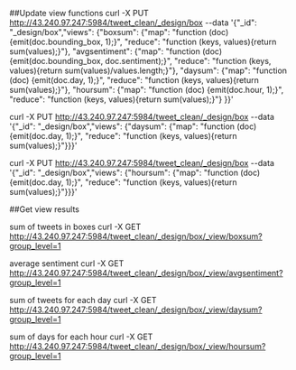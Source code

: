 
##Update view functions
curl -X PUT http://43.240.97.247:5984/tweet_clean/_design/box --data '{"_id": "_design/box","views": {"boxsum": {"map": "function (doc) {emit(doc.bounding_box, 1);}", "reduce": "function (keys, values){return sum(values);}"}, "avgsentiment": {"map": "function (doc) {emit(doc.bounding_box, doc.sentiment);}", "reduce": "function (keys, values){return sum(values)/values.length;}"}, "daysum": {"map": "function (doc) {emit(doc.day, 1);}", "reduce": "function (keys, values){return sum(values);}"}, "hoursum": {"map": "function (doc) {emit(doc.hour, 1);}", "reduce": "function (keys, values){return sum(values);}"} }}'

curl -X PUT http://43.240.97.247:5984/tweet_clean/_design/box --data '{"_id": "_design/box","views": {"daysum": {"map": "function (doc) {emit(doc.day, 1);}", "reduce": "function (keys, values){return sum(values);}"}}}'

curl -X PUT http://43.240.97.247:5984/tweet_clean/_design/box --data '{"_id": "_design/box","views": {"hoursum": {"map": "function (doc) {emit(doc.day, 1);}", "reduce": "function (keys, values){return sum(values);}"}}}'

##Get view results

sum of tweets in boxes
curl -X GET http://43.240.97.247:5984/tweet_clean/_design/box/_view/boxsum?group_level=1

average sentiment
curl -X GET http://43.240.97.247:5984/tweet_clean/_design/box/_view/avgsentiment?group_level=1

sum of tweets for each day
curl -X GET http://43.240.97.247:5984/tweet_clean/_design/box/_view/daysum?group_level=1


sum of days for each hour
curl -X GET http://43.240.97.247:5984/tweet_clean/_design/box/_view/hoursum?group_level=1